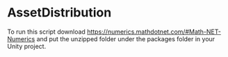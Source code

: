 # AssetDistribution

To run this script download https://numerics.mathdotnet.com/#Math-NET-Numerics and put the unzipped folder under the packages folder in your Unity project.
